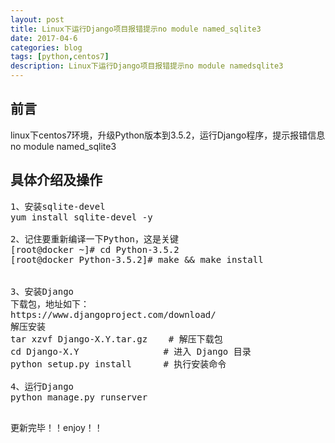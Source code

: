 ```yaml
---
layout: post
title: Linux下运行Django项目报错提示no module named_sqlite3
date: 2017-04-6
categories: blog
tags: [python,centos7]
description: Linux下运行Django项目报错提示no module namedsqlite3 
---
```



## 前言

linux下centos7环境，升级Python版本到3.5.2，运行Django程序，提示报错信息no module named_sqlite3

## 具体介绍及操作
<pre>
1、安装sqlite-devel
yum install sqlite-devel -y

2、记住要重新编译一下Python，这是关键
[root@docker ~]# cd Python-3.5.2
[root@docker Python-3.5.2]# make && make install


3、安装Django
下载包，地址如下：
https://www.djangoproject.com/download/
解压安装
tar xzvf Django-X.Y.tar.gz    # 解压下载包
cd Django-X.Y                # 进入 Django 目录
python setup.py install      # 执行安装命令

4、运行Django
python manage.py runserver

</pre>

更新完毕！！enjoy！！